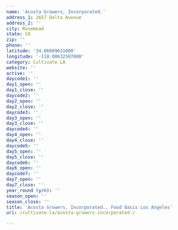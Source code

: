 ```yaml
---
name: 'Acosta Growers, Incorporated.'
address_1: 2657 Delta Avenue
address_2: ''
city: Rosemead
state: CA
zip: ''
phone: ''
latitude: '34.06009631000'
longitude: '-118.08632507000'
category: Cultivate LA
website: ''
active: ''
daycode1: ''
day1_open: ''
day1_close: ''
daycode2: ''
day2_open: ''
day2_close: ''
daycode3: ''
day3_open: ''
day3_close: ''
daycode4: ''
day4_open: ''
day4_close: ''
daycode5: ''
day5_open: ''
day5_close: ''
daycode6: ''
day6_open: ''
daycode7: ''
day7_open: ''
day7_close: ''
year_round (y/n): ''
season_open: ''
season_close: ''
title: 'Acosta Growers, Incorporated., Food Oasis Los Angeles'
uri: /cultivate-la/acosta-growers-incorporated-/

---
```

